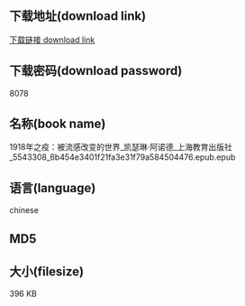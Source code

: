 ## 下载地址(download link)
[下载链接 download link](https://tutu365.netlify.app/?s=1918%E5%B9%B4%E4%B9%8B%E7%96%AB%EF%BC%9A%E8%A2%AB%E6%B5%81%E6%84%9F%E6%94%B9%E5%8F%98%E7%9A%84%E4%B8%96%E7%95%8C_%E5%87%AF%E7%91%9F%E7%90%B3%C2%B7%E9%98%BF%E8%AF%BA%E5%BE%B7_%E4%B8%8A%E6%B5%B7%E6%95%99%E8%82%B2%E5%87%BA%E7%89%88%E7%A4%BE_5543308_6b454e3401f21fa3e31f79a584504476.epub)

## 下载密码(download password)
8078

## 名称(book name)
1918年之疫：被流感改变的世界_凯瑟琳·阿诺德_上海教育出版社_5543308_6b454e3401f21fa3e31f79a584504476.epub.epub

## 语言(language)
chinese

## MD5


## 大小(filesize)
396 KB

